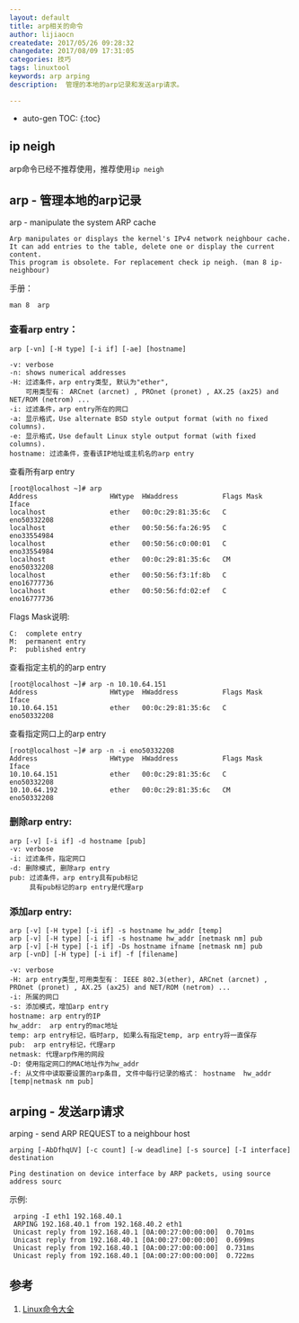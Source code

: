 ```yaml
---
layout: default
title: arp相关的命令
author: lijiaocn
createdate: 2017/05/26 09:28:32
changedate: 2017/08/09 17:31:05
categories: 技巧
tags: linuxtool
keywords: arp arping
description:  管理的本地的arp记录和发送arp请求。

---
```


* auto-gen TOC:
{:toc}

## ip neigh

arp命令已经不推荐使用，推荐使用`ip neigh`

## arp - 管理本地的arp记录

arp - manipulate the system ARP cache

	Arp manipulates or displays the kernel's IPv4 network neighbour cache. It can add entries to the table, delete one or display the current content.
	This program is obsolete. For replacement check ip neigh. (man 8 ip-neighbour)

手册：

	man 8  arp

### 查看arp entry：

	arp [-vn] [-H type] [-i if] [-ae] [hostname]

	-v: verbose
	-n: shows numerical addresses
	-H: 过滤条件，arp entry类型, 默认为"ether", 
	    可用类型有： ARCnet (arcnet) , PROnet (pronet) , AX.25 (ax25) and NET/ROM (netrom) ...
	-i: 过滤条件，arp entry所在的网口
	-a: 显示格式，Use alternate BSD style output format (with no fixed columns).
	-e: 显示格式，Use default Linux style output format (with fixed columns).
	hostname: 过滤条件，查看该IP地址或主机名的arp entry

查看所有arp entry

	[root@localhost ~]# arp 
	Address                  HWtype  HWaddress           Flags Mask            Iface
	localhost                ether   00:0c:29:81:35:6c   C                     eno50332208
	localhost                ether   00:50:56:fa:26:95   C                     eno33554984
	localhost                ether   00:50:56:c0:00:01   C                     eno33554984
	localhost                ether   00:0c:29:81:35:6c   CM                    eno50332208
	localhost                ether   00:50:56:f3:1f:8b   C                     eno16777736
	localhost                ether   00:50:56:fd:02:ef   C                     eno16777736

Flags Mask说明:

	C:  complete entry
	M:  permanent entry
	P:  published entry

查看指定主机的的arp entry

	[root@localhost ~]# arp -n 10.10.64.151
	Address                  HWtype  HWaddress           Flags Mask            Iface
	10.10.64.151             ether   00:0c:29:81:35:6c   C                     eno50332208

查看指定网口上的arp entry

	[root@localhost ~]# arp -n -i eno50332208
	Address                  HWtype  HWaddress           Flags Mask            Iface
	10.10.64.151             ether   00:0c:29:81:35:6c   C                     eno50332208
	10.10.64.192             ether   00:0c:29:81:35:6c   CM                    eno50332208

### 删除arp entry:

	arp [-v] [-i if] -d hostname [pub]
	-v: verbose
	-i: 过滤条件，指定网口
	-d: 删除模式, 删除arp entry
	pub: 过滤条件，arp entry具有pub标记
	     具有pub标记的arp entry是代理arp

### 添加arp entry:

	arp [-v] [-H type] [-i if] -s hostname hw_addr [temp]
	arp [-v] [-H type] [-i if] -s hostname hw_addr [netmask nm] pub
	arp [-v] [-H type] [-i if] -Ds hostname ifname [netmask nm] pub
	arp [-vnD] [-H type] [-i if] -f [filename]

	-v: verbose
	-H: arp entry类型,可用类型有： IEEE 802.3(ether), ARCnet (arcnet) , PROnet (pronet) , AX.25 (ax25) and NET/ROM (netrom) ...
	-i: 所属的网口
	-s: 添加模式，增加arp entry
	hostname: arp entry的IP
	hw_addr:  arp entry的mac地址
	temp: arp entry标记，临时arp, 如果么有指定temp, arp entry将一直保存
	pub:  arp entry标记，代理arp
	netmask: 代理arp作用的网段
	-D: 使用指定网口的MAC地址作为hw_addr
	-f: 从文件中读取要设置的arp条目, 文件中每行记录的格式： hostname  hw_addr  [temp|netmask nm pub]

## arping - 发送arp请求

arping - send ARP REQUEST to a neighbour host

	arping [-AbDfhqUV] [-c count] [-w deadline] [-s source] [-I interface] destination
	
	Ping destination on device interface by ARP packets, using source address sourc

示例:

	 arping -I eth1 192.168.40.1
	 ARPING 192.168.40.1 from 192.168.40.2 eth1
	 Unicast reply from 192.168.40.1 [0A:00:27:00:00:00]  0.701ms
	 Unicast reply from 192.168.40.1 [0A:00:27:00:00:00]  0.699ms
	 Unicast reply from 192.168.40.1 [0A:00:27:00:00:00]  0.731ms
	 Unicast reply from 192.168.40.1 [0A:00:27:00:00:00]  0.722ms

## 参考

1. [Linux命令大全][1]

[1]: http://man.linuxde.net/ "Linux命令大全"


